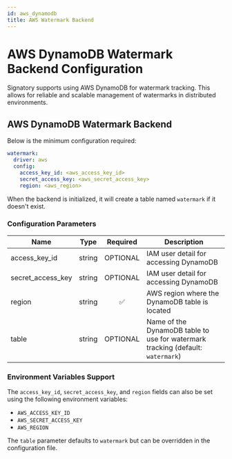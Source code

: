```yaml
---
id: aws_dynamodb
title: AWS Watermark Backend
---
```


# AWS DynamoDB Watermark Backend Configuration

Signatory supports using AWS DynamoDB for watermark tracking. This allows for reliable and scalable management of watermarks in distributed environments.

## AWS DynamoDB Watermark Backend

Below is the minimum configuration required:

```yaml
watermark:
  driver: aws
  config:
    access_key_id: <aws_access_key_id>
    secret_access_key: <aws_secret_access_key>
    region: <aws_region>
```
When the backend is initialized, it will create a table named `watermark` if it doesn't exist.

### Configuration Parameters

| Name              | Type   | Required | Description                                                         |
|-------------------|--------|:--------:|---------------------------------------------------------------------|
| access_key_id     | string | OPTIONAL | IAM user detail for accessing DynamoDB                              |
| secret_access_key | string | OPTIONAL | IAM user detail for accessing DynamoDB                              |
| region            | string | ✅       | AWS region where the DynamoDB table is located                      |
| table             | string | OPTIONAL | Name of the DynamoDB table to use for watermark tracking (default: `watermark`) |

### Environment Variables Support

The `access_key_id`, `secret_access_key`, and `region` fields can also be set using the following environment variables:

- `AWS_ACCESS_KEY_ID`
- `AWS_SECRET_ACCESS_KEY`
- `AWS_REGION`

The `table` parameter defaults to `watermark` but can be overridden in the configuration file.